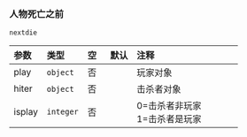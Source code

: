### 人物死亡之前

`nextdie`

| 参数   | 类型      | 空   | 默认 | 注释                             |
| :----- | :-------- | :--- | :--- | :------------------------------- |
| play   | `object`  | 否   |      | 玩家对象                         |
| hiter  | `object`  | 否   |      | 击杀者对象                       |
| isplay | `integer` | 否   |      | 0=击杀者非玩家<br />1=击杀者是玩家 |

